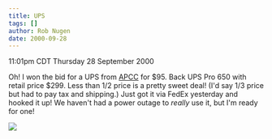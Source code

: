 ```yaml
---
title: UPS
tags: []
author: Rob Nugen
date: 2000-09-28
---
```


<title>Back UPS Pro 650</title>
<p class=date>11:01pm CDT Thursday 28 September 2000

<p>Oh!  I won the bid for a UPS from <a
href="http://www.apcc.com">APCC</a> for $95.  Back UPS Pro 650 with
retail price $299.  Less than 1/2 price is a pretty sweet deal!  (I'd
say 1/3 price but had to pay tax and shipping.)  Just got it via FedEx
yesterday and hooked it up!  We haven't had a power outage to
<em>really</em> use it, but I'm ready for one!

<p><img src='/images/rob/wL-ROB.gif'>

